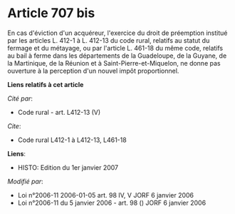 # Article 707 bis

En cas d'éviction d'un acquéreur, l'exercice du droit de préemption institué par les articles L. 412-1 à L. 412-13 du code
rural, relatifs au statut du fermage et du métayage, ou par l'article L. 461-18 du même code, relatifs au bail à ferme dans
les départements de la Guadeloupe, de la Guyane, de la Martinique, de la Réunion et à Saint-Pierre-et-Miquelon, ne donne pas
ouverture à la perception d'un nouvel impôt proportionnel.

**Liens relatifs à cet article**

_Cité par_:

  - Code rural - art. L412-13 (V)

_Cite_:

  - Code rural L412-1 à L412-13, L461-18

**Liens**:

  - HISTO: Edition du 1er janvier 2007

_Modifié par_:

  - Loi n°2006-11 2006-01-05 art. 98 IV, V JORF 6 janvier 2006
  - Loi n°2006-11 du 5 janvier 2006 - art. 98 () JORF 6 janvier 2006
